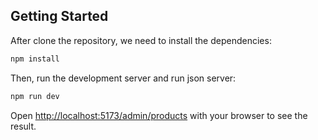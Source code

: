 

## Getting Started

After clone the repository, we need to install the dependencies:

```bash
npm install
```

Then, run the development server and run json server:

```bash
npm run dev
```



Open [http://localhost:5173/admin/products](http://localhost:5173/admin/products) with your browser to see the result.

